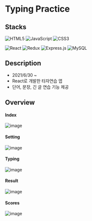 # Typing Practice



Stacks
-----
![HTML5](https://img.shields.io/badge/html5-%23E34F26.svg?style=for-the-badge&logo=html5&logoColor=white)
![JavaScript](https://img.shields.io/badge/javascript-%23323330.svg?style=for-the-badge&logo=javascript&logoColor=%23F7DF1E)
![CSS3](https://img.shields.io/badge/css3-%231572B6.svg?style=for-the-badge&logo=css3&logoColor=white)

![React](https://img.shields.io/badge/react-%2320232a.svg?style=for-the-badge&logo=react&logoColor=%2361DAFB)
![Redux](https://img.shields.io/badge/redux-%23593d88.svg?style=for-the-badge&logo=redux&logoColor=white)
![Express.js](https://img.shields.io/badge/express.js-%23404d59.svg?style=for-the-badge&logo=express&logoColor=%2361DAFB)
![MySQL](https://img.shields.io/badge/mysql-%2300f.svg?style=for-the-badge&logo=mysql&logoColor=white)

Description
-----
* 2021/6/30 ~
* React로 개발한 타자연습 앱 
* 단어, 문장, 긴 글 연습 기능 제공

Overview
-----
#### Index
![image](https://user-images.githubusercontent.com/66898263/173211107-2758e52f-41a9-4db2-9c2b-f461a8042dbc.png)
#### Setting
![image](https://user-images.githubusercontent.com/66898263/173192914-a6613aa7-d845-4d51-89b9-64c9d3445a3a.png)
#### Typing
![image](https://user-images.githubusercontent.com/66898263/173192968-01f1727a-b7f3-4e2e-b18c-4308dfa87c8c.png)
#### Result
![image](https://user-images.githubusercontent.com/66898263/173192902-c8509029-d802-49ac-9b56-710ac55215f4.png)
#### Scores
![image](https://user-images.githubusercontent.com/66898263/173213829-bc69cbbd-52d2-4408-9feb-afe5d3c0b6ed.png)
